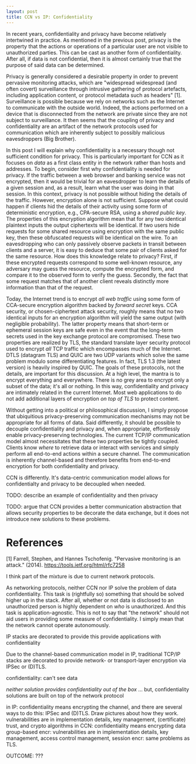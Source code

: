 ```yaml
---
layout: post
title: CCN vs IP: Confidentiality
---
```


In recent years, confidentiality and privacy have become relatively intertwined in practice. 
As mentioned in the previous post, privacy is the property that the actions or operations
of a particular user are not visible to unauthorized parties. This can be cast as another
form of confidentiality. After all, if data is not confidential, then it is almost certainly
true that the purpose of said data can be determined. 

Privacy is generally considered a desirable property in order to prevent pervasive
monitoring attacks, which are "widespread widespread (and often covert)
surveillance through intrusive gathering of protocol artefacts,
including application content, or protocol metadata such as headers" [1]. 
Surveillance is possible because we rely on networks such as the Internet
to communicate with the outside world. Indeed, the actions performed on a device 
that is disconnected from the network are private since they are not subject
to surveillance. It then seems that the coupling of privacy and confidentiality
are an artifact of the network protocols used for communication which are 
inherently subject to possibly malicious eavesdroppers (Big Brother). 

In this post I will explain why confidentiality is a necessary though not
sufficient condition for privacy. This is particularly important for CCN as
it focuses on *data* as a first class entity in the network rather than
hosts and addresses. To begin, consider first why confidentiality is
needed for privacy. If the traffic between a web browser and banking service
was not encrypted, then it would be trivial for an eavesdropper to 
learn the details of a given session and, as a result, learn what the user
was doing in that session. In this context, privacy is not possible without
hiding the details of the traffic. However, encryption alone is not
sufficient. Suppose what could happen if clients hid the details of their
activity using some form of deterministic encryption, e.g., CPA-secure RSA,
using a *shared public key*. The properties of this encryption algorithm 
mean that for any two identical plaintext inputs the output ciphertexts
will be identical. If two users hide requests for some shared resource 
using encryption with the same public key, then these obfuscated requests
will be identical on the wire. To an eavesdropping who can only passively
observe packets in transit between clients and a server, it is easy to 
deduce that some pair of clients asked for the same resource. How
does this knowledge relate to privacy? First, if these encrypted requests
correspond to some well-known resource, any adversary may guess the resource,
compute the encrypted form, and compare it to the observed form to verify 
the guess. Secondly, the fact that some request matches that of another
client reveals distinctly more information than that of the request.

Today, the Internet trend is to encrypt *all web traffic* using some form
of CCA-secure encryption algorithm backed by *forward secret* keys. CCA security,
or chosen-ciphertext attack security, roughly means that no two identical inputs
for an encryption algorithm will yield the same output (with negligible probability).
The latter property means that short-term or ephemeral session keys are safe
even in the event that the long-term secrets used in the key exchange protocol
are compromised. These two properties are realized by TLS, the standard
translate layer security protocol used to encrypt *all* TCP traffic which
encompasses much of the Internet. DTLS (datagram TLS) and QUIC are two UDP
variants which solve the same problem modulo some differentiating features. 
In fact, TLS 1.3 (the latest version) is heavily inspired by QUIC. 
The goals of these protocols, not the details, are important for this discussion.
At a high level, the mantra is to encrypt everything and everywhere. 
There is no grey area to encrypt only a subset of the data; it's all or nothing. 
In this way, confidentiality and privacy are intimately related in the 
current Internet. Most web applications to do not add additional layers
of encryption *on top of TLS* to protect content. 

Without getting into a political or philosophical discussion, I simply
propose that ubiquitious privacy-preserving communication mechanisms may 
not be appropriate for all forms of data. Said differently, it should be 
possible to decouple confidentiality and privacy and, when appropriate, 
effortlessly enable privacy-preserving technologies. The current TCP/IP
communication model almost necessitates that these two properties be
tightly coupled. Clients know *where* to retrieve data or interact
with services and simply perform all end-to-end actions within a secure
channel. The communication is inherently channel-based and therefore 
benefits from end-to-end encryption for both confidentiality and privacy.

CCN is differently. It's data-centric communication model allows for
confidentialty and privacy to be decoupled when needed. 

TODO: describe an example of confidentiality and then privacy

TODO: argue that CCN provides a better communication abstraction that allows
security properties to be decorate the data exchange, but it does not
introduce new solutions to these problems. 

# References

[1] Farrell, Stephen, and Hannes Tschofenig. "Pervasive monitoring is an attack." (2014). https://tools.ietf.org/html/rfc7258




I think part of the mixture is due to current network protocols. 

As networking protocols, neither CCN nor IP solve the problem of data confidentiality. 
This task is (rightfully so) something that should be solved higher up in the stack. 
After all, whether or not data is disclosed to an unauthorized person is highly dependent
on *who* is unauthorized. And this task is application-agnostic. This is not to say
that "the network" should not aid users in providing some measure of confidentiality. 
I simply mean that the network cannot operate autonomously. 

IP stacks are decorated to provide this provide applications with confidentiality

Due to the channel-based communication model in IP, traditional TCP/IP stacks are
decorated to provide network- or transport-layer encryption via IPSec or (D)TLS. 




confidentiality: can't see data

*neither solution provides confidentiality out of the box*
... but, confidentiality solutions are built on top of the network protocol

in IP: confidentiality means encrypting the channel, and there are several ways
to do this: IPSec and (D)TLS. Draw pictures about how they work.
    vulnerabilities are in implementation details, key management, (certificate) trust, and crypto algorithms
in CCN: confidentiality means encrypting data
    group-based encr: vulnerabilities are in implementation details, key management, access control management,
    session encr: same problems as TLS.

OUTCOME: ???
